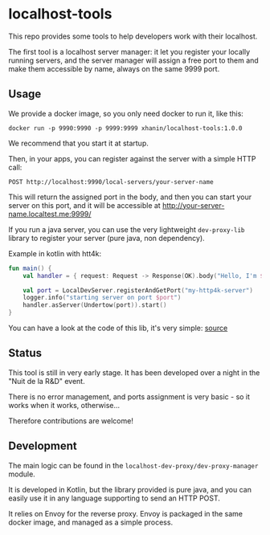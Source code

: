 # localhost-tools

This repo provides some tools to help developers work with their localhost.

The first tool is a localhost server manager: it let you register your locally running servers, and the server manager
will assign a free port to them and make them accessible by name, always on the same 9999 port.

## Usage

We provide a docker image, so you only need docker to run it, like this:
```shell
docker run -p 9990:9990 -p 9999:9999 xhanin/localhost-tools:1.0.0
```
We recommend that you start it at startup.

Then, in your apps, you can register against the server with a simple HTTP call:
```
POST http://localhost:9990/local-servers/your-server-name
```
This will return the assigned port in the body, and then you can start your server on this port, and it will be 
accessible at http://your-server-name.localtest.me:9999/

If you run a java server, you can use the very lightweight `dev-proxy-lib` library to register your server 
(pure java, non dependency).

Example in kotlin with htt4k:
```kotlin
fun main() {
    val handler = { request: Request -> Response(OK).body("Hello, I'm ${request.header("host")}!") }

    val port = LocalDevServer.registerAndGetPort("my-http4k-server")
    logger.info("starting server on port $port")
    handler.asServer(Undertow(port)).start()
}
```

You can have a look at the code of this lib, it's very simple:
[source](localhost-dev-proxy/dev-proxy-lib/src/main/java/sh/quatre/localhost/dev/proxy/api/LocalDevServer.java)

## Status

This tool is still in very early stage. It has been developed over a night in the "Nuit de la R&D" event.

There is no error management, and ports assignment is very basic - so it works when it works, otherwise...

Therefore contributions are welcome!

## Development

The main logic can be found in the `localhost-dev-proxy/dev-proxy-manager` module.

It is developed in Kotlin, but the library provided is pure java, and you can easily use it in any language 
supporting to send an HTTP POST.

It relies on Envoy for the reverse proxy. Envoy is packaged in the same docker image, and managed as a simple process.
